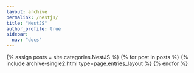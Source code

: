 ```yaml
---
layout: archive
permalink: /nestjs/
title: "NestJS"
author_profile: true
sidebar:
  nav: "docs"
---
```


{% assign posts = site.categories.NestJS %}
{% for post in posts %} {% include archive-single2.html type=page.entries_layout %} {% endfor %}